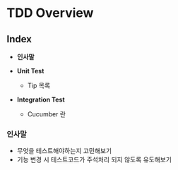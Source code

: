 # TDD Overview

## Index

- **인사말**

- **Unit Test** 
  - Tip 목록
- **Integration Test**
  - Cucumber 란


### 인사말

- 무엇을 테스트해야하는지 고민해보기
- 기능 변경 시 테스트코드가 주석처리 되지 않도록 유도해보기 